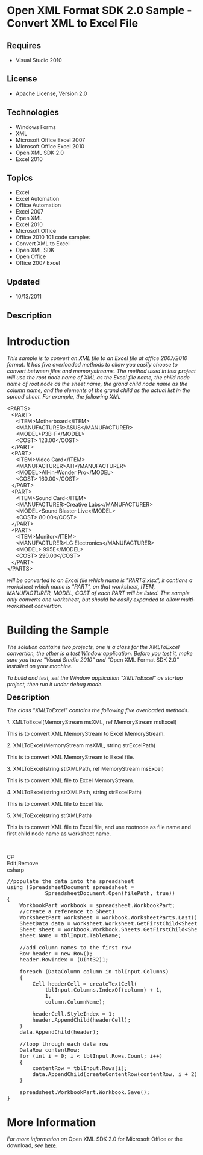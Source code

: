 # Open XML Format SDK 2.0 Sample - Convert XML to Excel File
## Requires
- Visual Studio 2010
## License
- Apache License, Version 2.0
## Technologies
- Windows Forms
- XML
- Microsoft Office Excel 2007
- Microsoft Office Excel 2010
- Open XML SDK 2.0
- Excel 2010
## Topics
- Excel
- Excel Automation
- Office Automation
- Excel 2007
- Open XML
- Excel 2010
- Microsoft Office
- Office 2010 101 code samples
- Convert XML to Excel
- Open XML SDK
- Open Office
- Office 2007 Excel
## Updated
- 10/13/2011
## Description

<h1>Introduction</h1>
<p><em>This sample is to convert an XML file to an Excel file at office 2007/2010 format. It has five overloaded methods to allow you easily choose to convert between files and memorystreams. The method used in test project will use the root node name of XML
 as the Excel file name, the child node name of root node as the sheet name, the grand child node name as the column name, and the elements of the grand child as the actual list in the spread sheet. For example, the following XML
</em></p>
<p>&lt;PARTS&gt;<br>
&nbsp;&nbsp; &lt;PART&gt;<br>
&nbsp;&nbsp;&nbsp;&nbsp;&nbsp; &lt;ITEM&gt;Motherboard&lt;/ITEM&gt;<br>
&nbsp;&nbsp;&nbsp;&nbsp;&nbsp; &lt;MANUFACTURER&gt;ASUS&lt;/MANUFACTURER&gt;<br>
&nbsp;&nbsp;&nbsp;&nbsp;&nbsp; &lt;MODEL&gt;P3B-F&lt;/MODEL&gt;<br>
&nbsp;&nbsp;&nbsp;&nbsp;&nbsp; &lt;COST&gt; 123.00&lt;/COST&gt;<br>
&nbsp;&nbsp; &lt;/PART&gt;<br>
&nbsp;&nbsp; &lt;PART&gt;<br>
&nbsp;&nbsp;&nbsp;&nbsp;&nbsp; &lt;ITEM&gt;Video Card&lt;/ITEM&gt;<br>
&nbsp;&nbsp;&nbsp;&nbsp;&nbsp; &lt;MANUFACTURER&gt;ATI&lt;/MANUFACTURER&gt;<br>
&nbsp;&nbsp;&nbsp;&nbsp;&nbsp; &lt;MODEL&gt;All-in-Wonder Pro&lt;/MODEL&gt;<br>
&nbsp;&nbsp;&nbsp;&nbsp;&nbsp; &lt;COST&gt; 160.00&lt;/COST&gt;<br>
&nbsp;&nbsp; &lt;/PART&gt;<br>
&nbsp;&nbsp; &lt;PART&gt;<br>
&nbsp;&nbsp;&nbsp;&nbsp;&nbsp; &lt;ITEM&gt;Sound Card&lt;/ITEM&gt;<br>
&nbsp;&nbsp;&nbsp;&nbsp;&nbsp; &lt;MANUFACTURER&gt;Creative Labs&lt;/MANUFACTURER&gt;<br>
&nbsp;&nbsp;&nbsp;&nbsp;&nbsp; &lt;MODEL&gt;Sound Blaster Live&lt;/MODEL&gt;<br>
&nbsp;&nbsp;&nbsp;&nbsp;&nbsp; &lt;COST&gt; 80.00&lt;/COST&gt;<br>
&nbsp;&nbsp; &lt;/PART&gt;<br>
&nbsp;&nbsp; &lt;PART&gt;<br>
&nbsp;&nbsp;&nbsp;&nbsp;&nbsp; &lt;ITEM&gt;Monitor&lt;/ITEM&gt;<br>
&nbsp;&nbsp;&nbsp;&nbsp;&nbsp; &lt;MANUFACTURER&gt;LG Electronics&lt;/MANUFACTURER&gt;<br>
&nbsp;&nbsp;&nbsp;&nbsp;&nbsp; &lt;MODEL&gt; 995E&lt;/MODEL&gt;<br>
&nbsp;&nbsp;&nbsp;&nbsp;&nbsp; &lt;COST&gt; 290.00&lt;/COST&gt;<br>
&nbsp;&nbsp; &lt;/PART&gt;<br>
&lt;/PARTS&gt;</p>
<p><em>will be converted to an Excel file which name is &quot;PARTS.xlsx&quot;, it contians a worksheet which name is &quot;PART&quot;, on that worksheet, ITEM, MANUFACTURER, MODEL, COST of each PART will be listed. The sample only converts one worksheet, but should be easily
 expanded to allow multi-worksheet convertion.<br>
</em></p>
<h1><span>Building the Sample</span></h1>
<p><em>The solution contains two projects, one is a class for the XMLToExcel convertion, the other is a test Window application. Before you test it, make sure you have &quot;Visual Studio 2010&quot; and &quot;</em>Open XML Format SDK 2.0<em>&quot; installed on your machine.</em></p>
<p><em>To build and test, set the Window application &quot;XMLToExcel&quot; as startup project, then run it under debug mode.<br>
</em></p>
<p><span style="font-size:20px; font-weight:bold">Description</span></p>
<p><em>The class &quot;XMLToExcel&quot; contains the following five overloaded methods.</em></p>
<p><em>1. </em>XMLToExcel(MemoryStream msXML, ref MemoryStream msExcel)</p>
<p>This is to convert XML MemoryStream to Excel MemoryStream.</p>
<p>2. XMLToExcel(MemoryStream msXML, string strExcelPath)</p>
<p>This is to convert XML MemoryStream to Excel file.</p>
<p>3. XMLToExcel(string strXMLPath, ref MemoryStream msExcel)</p>
<p>This is to convert XML file to Excel MemoryStream.</p>
<p>4. XMLToExcel(string strXMLPath, string strExcelPath)</p>
<p>This is to convert XML file to Excel file.</p>
<p>5. XMLToExcel(string strXMLPath)</p>
<p>This is to convert XML file to Excel file, and use rootnode as file name and first child node name as worksheet name.</p>
<p>&nbsp;</p>
<div class="scriptcode">
<div class="pluginEditHolder" pluginCommand="mceScriptCode">
<div class="title"><span>C#</span></div>
<div class="pluginLinkHolder"><span class="pluginEditHolderLink">Edit</span>|<span class="pluginRemoveHolderLink">Remove</span></div>
<span class="hidden">csharp</span>

<div class="preview">
<pre id="codePreview" class="csharp"><span class="cs__com">//populate&nbsp;the&nbsp;data&nbsp;into&nbsp;the&nbsp;spreadsheet&nbsp;&nbsp;</span>&nbsp;
<span class="cs__keyword">using</span>&nbsp;(SpreadsheetDocument&nbsp;spreadsheet&nbsp;=&nbsp;
&nbsp;&nbsp;&nbsp;&nbsp;&nbsp;&nbsp;&nbsp;&nbsp;&nbsp;&nbsp;&nbsp;&nbsp;SpreadsheetDocument.Open(filePath,&nbsp;<span class="cs__keyword">true</span>))&nbsp;
{&nbsp;
&nbsp;&nbsp;&nbsp;&nbsp;WorkbookPart&nbsp;workbook&nbsp;=&nbsp;spreadsheet.WorkbookPart;&nbsp;
&nbsp;&nbsp;&nbsp;&nbsp;<span class="cs__com">//create&nbsp;a&nbsp;reference&nbsp;to&nbsp;Sheet1&nbsp;&nbsp;</span>&nbsp;
&nbsp;&nbsp;&nbsp;&nbsp;WorksheetPart&nbsp;worksheet&nbsp;=&nbsp;workbook.WorksheetParts.Last();&nbsp;
&nbsp;&nbsp;&nbsp;&nbsp;SheetData&nbsp;data&nbsp;=&nbsp;worksheet.Worksheet.GetFirstChild&lt;SheetData&gt;();&nbsp;
&nbsp;&nbsp;&nbsp;&nbsp;Sheet&nbsp;sheet&nbsp;=&nbsp;workbook.Workbook.Sheets.GetFirstChild&lt;Sheet&gt;();&nbsp;
&nbsp;&nbsp;&nbsp;&nbsp;sheet.Name&nbsp;=&nbsp;tblInput.TableName;&nbsp;
&nbsp;
&nbsp;&nbsp;&nbsp;&nbsp;<span class="cs__com">//add&nbsp;column&nbsp;names&nbsp;to&nbsp;the&nbsp;first&nbsp;row&nbsp;&nbsp;</span>&nbsp;
&nbsp;&nbsp;&nbsp;&nbsp;Row&nbsp;header&nbsp;=&nbsp;<span class="cs__keyword">new</span>&nbsp;Row();&nbsp;
&nbsp;&nbsp;&nbsp;&nbsp;header.RowIndex&nbsp;=&nbsp;(UInt32)<span class="cs__number">1</span>;&nbsp;
&nbsp;
&nbsp;&nbsp;&nbsp;&nbsp;<span class="cs__keyword">foreach</span>&nbsp;(DataColumn&nbsp;column&nbsp;<span class="cs__keyword">in</span>&nbsp;tblInput.Columns)&nbsp;
&nbsp;&nbsp;&nbsp;&nbsp;{&nbsp;
&nbsp;&nbsp;&nbsp;&nbsp;&nbsp;&nbsp;&nbsp;&nbsp;Cell&nbsp;headerCell&nbsp;=&nbsp;createTextCell(&nbsp;
&nbsp;&nbsp;&nbsp;&nbsp;&nbsp;&nbsp;&nbsp;&nbsp;&nbsp;&nbsp;&nbsp;&nbsp;tblInput.Columns.IndexOf(column)&nbsp;&#43;&nbsp;<span class="cs__number">1</span>,&nbsp;
&nbsp;&nbsp;&nbsp;&nbsp;&nbsp;&nbsp;&nbsp;&nbsp;&nbsp;&nbsp;&nbsp;&nbsp;<span class="cs__number">1</span>,&nbsp;
&nbsp;&nbsp;&nbsp;&nbsp;&nbsp;&nbsp;&nbsp;&nbsp;&nbsp;&nbsp;&nbsp;&nbsp;column.ColumnName);&nbsp;
&nbsp;
&nbsp;&nbsp;&nbsp;&nbsp;&nbsp;&nbsp;&nbsp;&nbsp;headerCell.StyleIndex&nbsp;=&nbsp;<span class="cs__number">1</span>;&nbsp;
&nbsp;&nbsp;&nbsp;&nbsp;&nbsp;&nbsp;&nbsp;&nbsp;header.AppendChild(headerCell);&nbsp;
&nbsp;&nbsp;&nbsp;&nbsp;}&nbsp;
&nbsp;&nbsp;&nbsp;&nbsp;data.AppendChild(header);&nbsp;
&nbsp;
&nbsp;&nbsp;&nbsp;&nbsp;<span class="cs__com">//loop&nbsp;through&nbsp;each&nbsp;data&nbsp;row&nbsp;&nbsp;</span>&nbsp;
&nbsp;&nbsp;&nbsp;&nbsp;DataRow&nbsp;contentRow;&nbsp;
&nbsp;&nbsp;&nbsp;&nbsp;<span class="cs__keyword">for</span>&nbsp;(<span class="cs__keyword">int</span>&nbsp;i&nbsp;=&nbsp;<span class="cs__number">0</span>;&nbsp;i&nbsp;&lt;&nbsp;tblInput.Rows.Count;&nbsp;i&#43;&#43;)&nbsp;
&nbsp;&nbsp;&nbsp;&nbsp;{&nbsp;
&nbsp;&nbsp;&nbsp;&nbsp;&nbsp;&nbsp;&nbsp;&nbsp;contentRow&nbsp;=&nbsp;tblInput.Rows[i];&nbsp;
&nbsp;&nbsp;&nbsp;&nbsp;&nbsp;&nbsp;&nbsp;&nbsp;data.AppendChild(createContentRow(contentRow,&nbsp;i&nbsp;&#43;&nbsp;<span class="cs__number">2</span>));&nbsp;
&nbsp;&nbsp;&nbsp;&nbsp;}&nbsp;
&nbsp;
&nbsp;&nbsp;&nbsp;&nbsp;spreadsheet.WorkbookPart.Workbook.Save();&nbsp;
}</pre>
</div>
</div>
</div>
<h1>More Information</h1>
<p><em>For more information on </em>Open XML SDK 2.0 for Microsoft Office or the download,<em> see
</em><a href="http://www.microsoft.com/download/en/details.aspx?id=5124">here</a>.</p>

